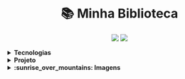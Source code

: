 # <div align="center"> :books:  Minha Biblioteca  </div>


<div align="center">

![](https://img.shields.io/github/languages/count/paolagarb/library)
![](https://img.shields.io/github/repo-size/paolagarb/library)

</div>

<details>
  
  
  <summary><strong> Tecnologias </strong></summary>


* Front-end: HTML5, CSS3, Bootstrap, JavaScript

* Back-end: C#, ASP.NET Core

*  Banco de Dados: SQL 

</details>

<details>
  
<summary><strong> Projeto </strong></summary>


Gerenciamento de livros pessoais

:white_check_mark: Cadastro de livros

:white_check_mark: Cadastro de assuntos

:white_check_mark: Cadastro de autores

:white_check_mark: Seleção de livros por assunto

:white_check_mark: Seleção de livros por título

:white_check_mark: Seleção de livros por autores

</details>


<details>
  
<summary><strong> :sunrise_over_mountains: Imagens </strong></summary>


| Tela Inicial | Tela Inicial |
| --- | --- |
| ![1](https://user-images.githubusercontent.com/69488783/103490657-12f3d880-4dfc-11eb-8ea1-1ba56e348b41.png) Usuários não cadastrados | ![4](https://user-images.githubusercontent.com/69488783/103490666-2d2db680-4dfc-11eb-92da-a899fe6b5b09.png) Usuários cadastrados |

| Cadastro | Login |
| --- | --- |
| ![2](https://user-images.githubusercontent.com/69488783/103490685-4c2c4880-4dfc-11eb-9170-0c07ef781261.png) | ![3](https://user-images.githubusercontent.com/69488783/103490694-53535680-4dfc-11eb-9123-a1035e2d0a8a.png) |

| Livros | Detalhes |
| --- | --- |
| ![5](https://user-images.githubusercontent.com/69488783/103490699-5a7a6480-4dfc-11eb-87b0-6d8c43a43d96.png) | ![6](https://user-images.githubusercontent.com/69488783/103490704-6b2ada80-4dfc-11eb-9f9a-814d67d7acb8.png) |

| Editar | Deletar |
| --- | --- |
| ![7](https://user-images.githubusercontent.com/69488783/103490721-7a118d00-4dfc-11eb-843f-12fa3d74311c.png) | ![8](https://user-images.githubusercontent.com/69488783/103490723-8269c800-4dfc-11eb-81ce-c5e183a6a31a.png) |

| Novo Livro | |
| --- | --- |
| ![9](https://user-images.githubusercontent.com/69488783/103490732-9281a780-4dfc-11eb-9a69-f0db1fba0d08.png) | |

</details>
